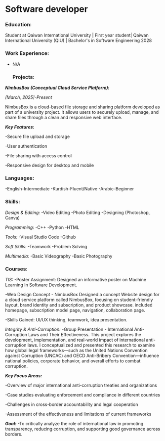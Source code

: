 # Software developer

### Education:
Student at Qaiwan International University | First year student| Qaiwan International University (QIU) | Bachelor's in Software Engineering 2028

### Work Experience:
- N/A

  ### Projects:

***NimbusBox (Conceptual Cloud Service Platform):***

*[March, 2025]-Present*

NimbusBox is a cloud-based file storage and sharing platform developed as part of a university project. It allows users to securely upload, manage, and share files through a clean and responsive web interface.

***Key Features:***

-Secure file upload and storage

-User authentication

-File sharing with access control

-Responsive design for desktop and mobile

### Languages:
-English-Intermediate
-Kurdish-Fluent/Native
-Arabic-Beginner

### Skills:
*Design & Editing:*
-Video Editing
-Photo Editing
-Designing (Photoshop, Canva)

*Programming:*
-C++
-Python
-HTML

*Tools:*
-Visual Studio Code
-Github

*Soft Skills:*
-Teamwork
-Problem Solving

*Multimedia:*
-Basic Videography
-Basic Photography

### Courses:

*TIS:*
-Poster Assignment: Designed an informative poster on Machine Learning In Software Development.

-Web Design Concept - NimbusBox
Designed a concept Website design for a cloud service platform called NimbusBox, focusing on student-friendly layout, brand identity and subscription, and product showcase. included homepage, subscription model page, navigation, collaboration page.

-Skills Gained: UI/UX thinking, teamwork, idea presentation.

*Integrity & Anti-Corruption:* 
-Group Presentation - International Anti-Corruption Laws and Their Effectiveness.
This project explores the development, implementation, and real-world impact of international anti-corruption laws. I conceptualized and presented this research to examine how global legal frameworks—such as the United Nations Convention against Corruption (UNCAC) and OECD Anti-Bribery Convention—influence national policies, corporate behavior, and overall efforts to combat corruption.

***Key Focus Areas:***

-Overview of major international anti-corruption treaties and organizations

-Case studies evaluating enforcement and compliance in different countries

-Challenges in cross-border accountability and legal cooperation

-Assessment of the effectiveness and limitations of current frameworks

***Goal:***
-To critically analyze the role of international law in promoting transparency, reducing corruption, and supporting good governance across borders.

